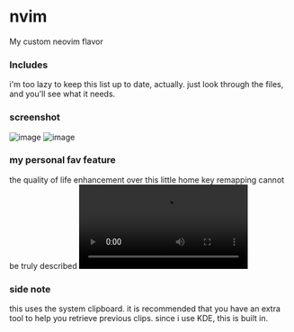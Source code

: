 # nvim
My custom neovim flavor

### Includes
i'm too lazy to keep this list up to date, actually. just look through the files, and you'll see what it needs.

### screenshot
![image](https://github.com/VoxelPrismatic/nvim/assets/45671764/be3fe13b-02bf-472a-b40a-579bf12b0fa8)
![image](https://github.com/VoxelPrismatic/nvim/assets/45671764/b0f28830-eef1-4960-afae-1fc32d92166e)

### my personal fav feature
the quality of life enhancement over this little home key remapping cannot be truly described
<video src="https://github.com/VoxelPrismatic/nvim/assets/45671764/7a20dd54-e125-4ace-afd5-7aa66992c705"></video>

### side note
this uses the system clipboard. it is recommended that you have an extra tool to help you retrieve previous clips.
since i use KDE, this is built in.
